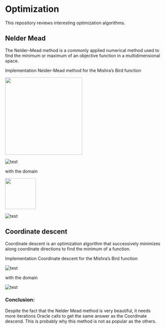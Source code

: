 # Optimization
This repository reviews interesting optimization algorithms.

## Nelder Mead
The Nelder–Mead method is a commonly applied numerical method used to find the minimum or maximum of an objective function in a multidimensional space.

Implementation Nelder-Mead method for the Mishra’s Bird function 

<img src="http://latex2png.com/pngs/372ab1f0b5b7edeb21070ec45db3e31a.png" width="250"/>
 
![test](http://latex2png.com/pngs/372ab1f0b5b7edeb21070ec45db3e31a.png)

with the domain 

<img src="http://latex2png.com/pngs/6109f5bf31260475014ae7687060a8e8.png" width="100"/>

![test](http://latex2png.com/pngs/6109f5bf31260475014ae7687060a8e8.png)

## Coordinate descent
Coordinate descent is an optimization algorithm that successively minimizes along coordinate directions to find the minimum of a function.

Implementation Coordinate descent for the Mishra’s Bird function 

![test](http://latex2png.com/pngs/372ab1f0b5b7edeb21070ec45db3e31a.png)

with the domain 

![test](http://latex2png.com/pngs/6109f5bf31260475014ae7687060a8e8.png)
          
### Conclusion:

Despite the fact that the Nelder Mead method is very beautiful, it needs more iterations Oracle calls to get the same answer as the Coordinate descend. This is probably why this method is not as popular as the others.

